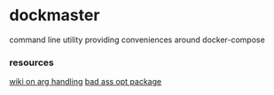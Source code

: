 # dockmaster
command line utility providing conveniences around docker-compose

### resources
[wiki on arg handling](https://wiki.haskell.org/Tutorials/Programming_Haskell/Argument_handling)
[bad ass opt package](https://github.com/pcapriotti/optparse-applicative)
